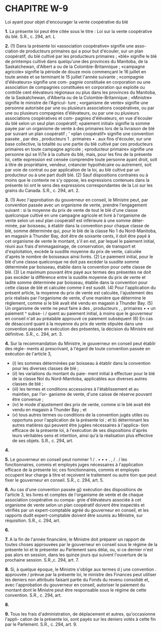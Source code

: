 
# CHAPITRE W-9
Loi ayant pour objet d'encourager la vente
coopérative du blé

**1.** La présente loi peut être citée sous le
titre : Loi sur la vente coopérative du blé. S.R.,
c. 294, art. L

**2.** (1) Dans la présente loi
«association coopérative» signifie une asso-
ciation de producteurs primaires qui a pour
but d'écouler, sur un plan coopératif, du
blé cultivé par les producteurs primaires ;
«blé» signifie le blé de printemps cultivé dans
quelqu'une des provinces du Manitoba, de
la Saskatchewan, d'Albert a ou de la
Colombie-Britannique ;
«campagne agricole» signifie la période de
douze mois commençant le 16 juillet en
toute année et se terminant le 15 juillet
l'année suivante ;
«compagnie d'élévateurs» signifie une com-
pagnie constituée en corporation ou une
association de compagnies constituées en
corporation qui exploite ou contrôle cent
élévateurs régionaux ou plus dans les
provinces du Manitoba, de la Saskatchewan,
d'Alberta ou de la Colombie-Britannique ;
«Ministre» signifie le ministre de l'Agricul-
ture ;
«organisme de vente» signifie une personne
autorisée par une ou plusieurs associations
coopératives, ou par une ou plusieurs
compagnies d'élévateurs, ou par une ou
plusieurs associations coopératives et com-
pagnies d'élévateurs, en vue d'écouler du
blé selon un seul plan coopératif;
«paiement initial» signifie la somme payée
par un organisme de vente à des
primaires lors de la livraison de blé par
suivant un plan coopératif ; '
«plan coopératif» signifie une convention
passée , par des , producteurs 1 . primaires • . aux
fins d'écouler, sur une base collective, la
totalité ou une partie du blé cultivé par ces
producteurs primaires en toute campagne
agricole ;
«producteur primaire» signifie une personne
qui se li\Te à la culture du blé, mais, pour
les fins de la présente loi, cette expression
est censée comprendre toute personne ayant
droit, soit à titre de propriétaire, vendeur,
créancier hypothécaire ou autrement, soit
par voie de contrat ou par application de
la loi, au blé cultivé par un producteur ou
à une part dudit blé.
(2) Sauf dispositions contraires ou à moins
que le contexte ne s'y oppose, les expressions
contenues dans la présente loi ont le sens des
expressions correspondantes de la Loi sur les
grains du Canada. S.R., c. 294, art. 2.

**3.** (1) Avec l'approbation du gouverneur
en conseil, le Ministre peut, par convention
passée avec un organisme de vente, prendre
l'engagement suivant : si la moyenne du prix
de vente de tout le blé d'une classe quelconque
cultivé en une campagne agricole et livré à
l'organisme de vente selon un seul plan
coopératif est inférieure à une somme déter-
minée, par boisseau, à établir dans la
convention pour chaque classe de blé, somme
déterminée qui, pour le blé de la classe No 1
du Nord-Manitoba, en magasin à Thunder
Bay, doit être de soixante cents, il doit être
payé à cet organisme de vente le montant,
s'il en est, par lequel le paiement initial, réuni
aux frais d'emmagasinage, de conservation,
de transport et d'exploitation, excède la
susdite moyenne du prix de vente, calculée
d'après le nombre de boisseaux ainsi livrés.
(2) Le paiement initial, pour le blé d'une
classe quelconque ne doit pas excéder la
susdite somme déterminée par boisseau,
établie dans la convention pour cette classe
de blé.
(3) Le maximum pouvant être payé aux
termes des présentes ne doit pas excéder la
différence entre la susdite moyenne du prix
de vente et ladite somme déterminée par
boisseau, établie dans la convention pour
cette classe de blé et calculée comme il est
susdit.
(4) Pour l'application du présent article, la
moyenne du prix de vente est calculée,
l'ajustement des prix réalisés par l'organisme
de vente, d'une manière que détermine le
règlement, comme si le blé avait été vendu en
magasin à Thunder Bay.
(5) Un organisme de vente ne peut faire à
des , producteurs , , primaires • • un paiement ^ subse- i  /
quent au paiement initial, à moins que le
gouverneur en conseil n'ait au préalable
approuvé ce paiement subséquent
(6) En cas de désaccord quant à la moyenne
du prix de vente stipulée dans une convention
passée en exécution des présentes, la décision
du Ministre est définitive. S.R., c. 294, art. 3.

**4.** Sur la recommandation du Ministre, le
gouverneur en conseil peut établir des règle-
ments
a) prescrivant, à l'égard de toute convention
passée en exécution de l'article 3,
  * (_i_) les sommes déterminées par boisseau
à établir dans la convention pour les
diverses classes de blé ;
  * (_ii_) les variations du montant du paie-
ment initial à effectuer pour le blé de la
classe Nol du Nord-Manitoba, applicables
aux diverses autres classes de blé ;
  * (_iii_) les termes et conditions accessoires à
l'établissement et au maintien, par l'or-
ganisme de vente, d'une caisse de réserve
pouvant être convenue ;
  * (_iv_) le mode d'ajustement des prix de
vente, comme si le blé avait été vendu en
magasin à Thunder Bay ; et
  * (_v_) tous autres termes ou conditions de la
convention jugés utiles ou opportuns pour
l'application de la présente loi ; et
b) déterminant les autres matières qui
peuvent être jugées nécessaires à l'applica-
tion efficace de la présente loi, à l'exécution
de ses dispositions d'après leurs véritables
sens et intention, ainsi qu'à la réalisation
plus effective de ses objets. S.R., c. 294, art.

**4.**

**5.** Le gouverneur en conseil peut nommer
1 / . • • • . , / . /
les fonctionnaires, commis et employés juges
nécessaires à l'application efficace de la
présente loi; ces fonctionnaires, commis et
employés occupent leur charge à titre
et reçoivent le traitement ou autre
tion que peut fixer le gouverneur en conseil.
S.R., c. 294, art. 5.

**6.** Au cas d'une convention passée gj)
exécution des dispositions de l'article 3, les
livres et comptes de l'organisme de vente et
de chaque association coopérative ou compa-
gnie d'élévateurs associée à cet organisme de
vente selon un plan coopératif doivent être
inspectés et vérifiés par un expert-comptable
agréé du gouverneur en conseil, et les rapports
dudit expert-comptable doivent être soumis
au Ministre, sur réquisition. S.R., c. 294, art.

**6.**

**7.** A la fin de l'année financière, le Ministre
doit préparer un rapport de toutes choses
approuvées par le gouverneur en conseil sous
le régime de la présente loi et le présenter au
Parlement sans délai, ou, si ce dernier n'est
pas alors en session, dans les quinze jours qui
suivent l'ouverture de la prochaine session.
S.R.,c. 294, art. 7.

**8.** Si, à quelque époque, le Ministre s'oblige
aux termes d j une convention . approuvée /
prévue par la présente loi, le ministre des
Finances peut utiliser les deniers non attribués
faisant partie du Fonds du revenu consolidé
et, avec l'approbation du gouverneur en
conseil, autoriser le paiement du montant
dont le Ministre peut être responsable sous le
régime de cette convention. S.R., c. 294, art.

**8.**

**9.** Tous les frais d'administration, de
déplacement et autres, qu'occasionne l'appli-
cation de la présente loi, sont payés sur les
deniers votés à cette fin par le Parlement.
S.R., c. 294, art. 9.
